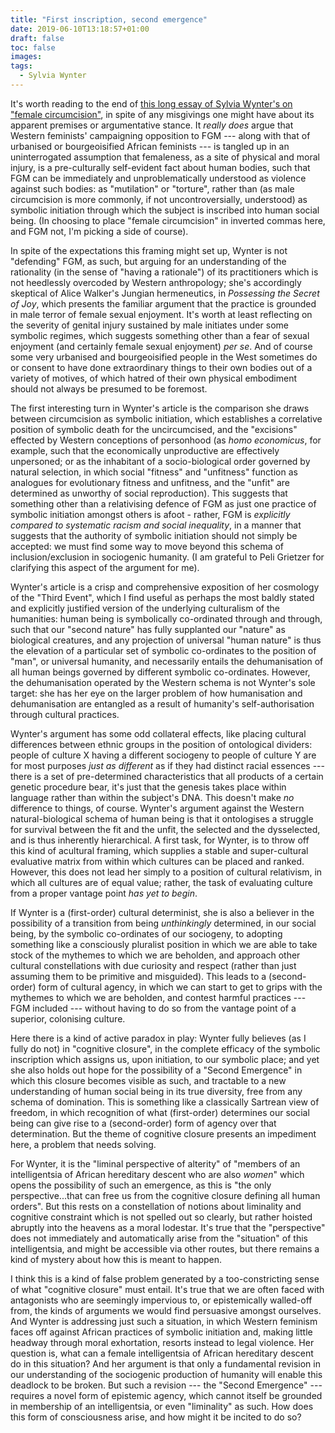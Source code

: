 ```yaml
---
title: "First inscription, second emergence"
date: 2019-06-10T13:18:57+01:00
draft: false
toc: false
images:
tags: 
  - Sylvia Wynter
---
```

It's worth reading to the end of [this long essay of Sylvia Wynter's on "female circumcision"](https://scholarlycommons.law.case.edu/cgi/viewcontent.cgi?article=2210&context=caselrev), in spite of any misgivings one might have about its apparent premises or argumentative stance. It _really does_ argue that Western feminists' campaigning opposition to FGM --- along with that of urbanised or bourgeoisified African feminists --- is tangled up in an uninterrogated assumption that femaleness, as a site of physical and moral injury, is a pre-culturally self-evident fact about human bodies, such that FGM can be immediately and unproblematically understood as violence against such bodies: as "mutilation" or "torture", rather than (as male circumcision is more commonly, if not uncontroversially, understood) as symbolic initiation through which the subject is inscribed into human social being. (In choosing to place "female circumcision" in inverted commas here, and FGM not, I'm picking a side of course).

In spite of the expectations this framing might set up, Wynter is not "defending" FGM, as such, but arguing for an understanding of the rationality (in the sense of "having a rationale") of its practitioners which is not heedlessly overcoded by Western anthropology; she's accordingly skeptical of Alice Walker's Jungian hermeneutics, in _Possessing the Secret of Joy_, which presents the familiar argument that the practice is grounded in male terror of female sexual enjoyment. It's worth at least reflecting on the severity of genital injury sustained by male initiates under some symbolic regimes, which suggests something other than a fear of sexual enjoyment (and certainly female sexual enjoyment) _per se_. And of course some very urbanised and bourgeoisified people in the West sometimes do or consent to have done extraordinary things to their own bodies out of a variety of motives, of which hatred of their own physical embodiment should not always be presumed to be foremost.

The first interesting turn in Wynter's article is the comparison she draws between circumcision as symbolic initiation, which establishes a correlative position of symbolic death for the uncircumcised, and the "excisions" effected by Western conceptions of personhood (as _homo economicus_, for example, such that the economically unproductive are effectively unpersoned; or as the inhabitant of a socio-biological order governed by natural selection, in which social "fitness" and "unfitness" function as analogues for evolutionary fitness and unfitness, and the "unfit" are determined as unworthy of social reproduction). This suggests that something other than a relativising defence of FGM as just one practice of symbolic initiation amongst others is afoot - rather, FGM is _explicitly compared to systematic racism and social inequality_, in a manner that suggests that the authority of symbolic initiation should not simply be accepted: we must find some way to move beyond this schema of inclusion/exclusion in sociogenic humanity. (I am grateful to Peli Grietzer for clarifying this aspect of the argument for me).

Wynter's article is a crisp and comprehensive exposition of her cosmology of the "Third Event", which I find useful as perhaps the most baldly stated and explicitly justified version of the underlying culturalism of the humanities: human being is symbolically co-ordinated through and through, such that our "second nature" has fully supplanted our "nature" as biological creatures, and any projection of universal "human nature" is thus the elevation of a particular set of symbolic co-ordinates to the position of "man", or universal humanity, and necessarily entails the dehumanisation of all human beings governed by different symbolic co-ordinates. However, the dehumanisation operated by the Western schema is not Wynter's sole target: she has her eye on the larger problem of how humanisation and dehumanisation are entangled as a result of humanity's self-authorisation through cultural practices.

Wynter's argument has some odd collateral effects, like placing cultural differences between ethnic groups in the position of ontological dividers: people of culture X having a different sociogeny to people of culture Y are for most purposes _just as different_ as if they had distinct racial essences --- there is a set of pre-determined characteristics that all products of a certain genetic procedure bear, it's just that the genesis takes place within language rather than within the subject's DNA. This doesn't make _no_ difference to things, of course. Wynter's argument against the Western natural-biological schema of human being is that it ontologises a struggle for survival between the fit and the unfit, the selected and the dysselected, and is thus inherently hierarchical. A first task, for Wynter, is to throw off this kind of acultural framing, which supplies a stable and super-cultural evaluative matrix from within which cultures can be placed and ranked. However, this does not lead her simply to a position of cultural relativism, in which all cultures are of equal value; rather, the task of evaluating culture from a proper vantage point _has yet to begin_.

If Wynter is a (first-order) cultural determinist, she is also a believer in the possibility of a transition from being _unthinkingly_ determined, in our social being, by the symbolic co-ordinates of our sociogeny, to adopting something like a consciously pluralist position in which we are able to take stock of the mythemes to which we are beholden, and approach other cultural constellations with due curiosity and respect (rather than just assuming them to be primitive and misguided). This leads to a (second-order) form of cultural agency, in which we can start to get to grips with the mythemes to which we are beholden, and contest harmful practices --- FGM included --- without having to do so from the vantage point of a superior, colonising culture.

Here there is a kind of active paradox in play: Wynter fully believes (as I fully do not) in "cognitive closure", in the complete efficacy of the symbolic inscription which assigns us, upon initiation, to our symbolic place; and yet she also holds out hope for the possibility of a "Second Emergence" in which this closure becomes visible as such, and tractable to a new understanding of human social being in its true diversity, free from any schema of domination. This is something like a classically Sartrean view of freedom, in which recognition of what (first-order) determines our social being can give rise to a (second-order) form of agency over that determination. But the theme of cognitive closure presents an impediment here, a problem that needs solving.

For Wynter, it is the "liminal perspective of alterity" of "members of an intelligentsia of African hereditary descent who are also _women_" which opens the possibility of such an emergence, as this is "the only perspective...that can free us from the cognitive closure defining all human orders". But this rests on a constellation of notions about liminality and cognitive constraint which is not spelled out so clearly, but rather hoisted abruptly into the heavens as a moral lodestar. It's true that the "perspective" does not immediately and automatically arise from the "situation" of this intelligentsia, and might be accessible via other routes, but there remains a kind of mystery about how this is meant to happen.

I think this is a kind of false problem generated by a too-constricting sense of what "cognitive closure" must entail. It's true that we are often faced with antagonists who are seemingly impervious to, or epistemically walled-off from, the kinds of arguments we would find persuasive amongst ourselves. And Wynter is addressing just such a situation, in which Western feminism faces off against African practices of symbolic initiation and, making little headway through moral exhortation, resorts instead to legal violence. Her question is, what can a female intelligentsia of African hereditary descent do in this situation? And her argument is that only a fundamental revision in our understanding of the sociogenic production of humanity will enable this deadlock to be broken. But such a revision --- the "Second Emergence" --- requires a novel form of epistemic agency, which cannot itself be grounded in membership of an intelligentsia, or even "liminality" as such. How does this form of consciousness arise, and how might it be incited to do so?

